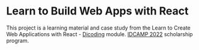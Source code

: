 # Learn to Build Web Apps with React

This project is a learning material and case study from the Learn to Create Web Applications with React - [Dicoding](https://www.dicoding.com/academies/403) module. [IDCAMP 2022](https://idcamp.ioh.co.id/) scholarship program.